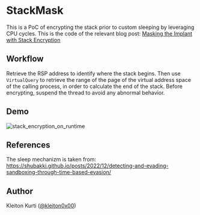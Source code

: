 # StackMask  

This is a PoC of encrypting the stack prior to custom sleeping by leveraging CPU cycles. This is the code of the relevant blog post: [Masking the Implant with Stack Encryption](https://whiteknightlabs.com/2023/05/02/masking-the-implant-with-stack-encryption/)

## Workflow  

Retrieve the RSP address to identify where the stack begins. Then use `VirtualQuery` to retrieve the range of the page of the virtual address space of the calling process, in order to calculate the end of the stack. Before encrypting, suspend the thread to avoid any abnormal behavior.

## Demo  

![stack_encryption_on_runtime](https://whiteknightlabs.com/wp-content/uploads/2023/05/Screenshot-from-2023-05-01-16-02-29.png)

## References  
The sleep mechanizm is taken from: https://shubakki.github.io/posts/2022/12/detecting-and-evading-sandboxing-through-time-based-evasion/

## Author  
Kleiton Kurti ([@kleiton0x00](https://github.com/kleiton0x00))
